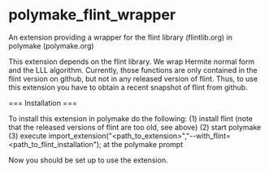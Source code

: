 polymake_flint_wrapper
======================

An extension providing a wrapper for the flint library (flintlib.org) in polymake (polymake.org)

This extension depends on the flint library. We wrap Hermite normal form and the LLL algorithm. Currently, those functions are only contained in the flint version on github, but not in any released version of flint. Thus, to use this extension you have to obtain a recent snapshot of flint from github. 

=== Installation ===

To install this extension in polymake do the following:
(1) install flint (note that the released versions of flint are too old, see above)
(2) start polymake
(3) execute import_extension("<path_to_extension>","--with_flint=<path_to_flint_installation"); at the polymake prompt

Now you should be set up to use the extension.
